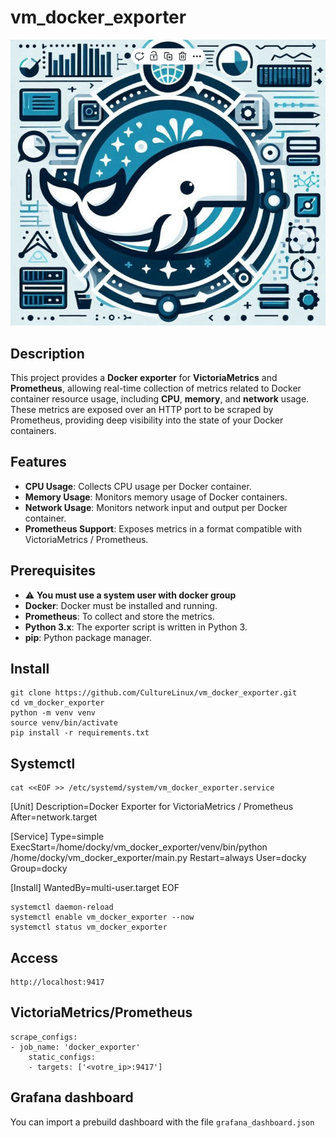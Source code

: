 # vm_docker_exporter

<p align="center">
  <img src="https://github.com/CultureLinux/vm_docker_exporter/blob/main/images/vm_docker_exporter.png" alt="vm_docker_exporter"/>
</p>

## Description 

This project provides a **Docker exporter** for **VictoriaMetrics** and **Prometheus**, allowing real-time collection of metrics related to Docker container resource usage, including **CPU**, **memory**, and **network** usage. These metrics are exposed over an HTTP port to be scraped by Prometheus, providing deep visibility into the state of your Docker containers.

## Features

- **CPU Usage**: Collects CPU usage per Docker container.
- **Memory Usage**: Monitors memory usage of Docker containers.
- **Network Usage**: Monitors network input and output per Docker container.
- **Prometheus Support**: Exposes metrics in a format compatible with VictoriaMetrics / Prometheus.

## Prerequisites

- ⚠️ **You must use a system user with docker group**
- **Docker**: Docker must be installed and running.
- **Prometheus**: To collect and store the metrics.
- **Python 3.x**: The exporter script is written in Python 3.
- **pip**: Python package manager.

## Install
    git clone https://github.com/CultureLinux/vm_docker_exporter.git
    cd vm_docker_exporter
    python -m venv venv
    source venv/bin/activate
    pip install -r requirements.txt

## Systemctl


    cat <<EOF >> /etc/systemd/system/vm_docker_exporter.service
[Unit]
Description=Docker Exporter for VictoriaMetrics / Prometheus
After=network.target

[Service]
Type=simple
ExecStart=/home/docky/vm_docker_exporter/venv/bin/python /home/docky/vm_docker_exporter/main.py
Restart=always
User=docky
Group=docky

[Install]
WantedBy=multi-user.target
    EOF

    systemctl daemon-reload
    systemctl enable vm_docker_exporter --now
    systemctl status vm_docker_exporter
    
## Access 
    http://localhost:9417

## VictoriaMetrics/Prometheus
    scrape_configs:
    - job_name: 'docker_exporter'
        static_configs:
        - targets: ['<votre_ip>:9417']

## Grafana dashboard

You can import a prebuild dashboard with the file `grafana_dashboard.json`